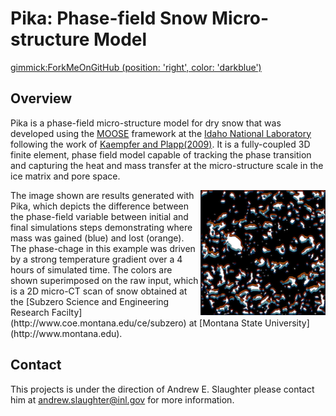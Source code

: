 # Pika: Phase-field Snow Micro-structure Model

[gimmick:ForkMeOnGitHub (position: 'right', color: 'darkblue')
](http://www.github.com/idaholab/pika)

## Overview

Pika is a phase-field micro-structure model for dry snow that was developed using the [MOOSE](https://www.mooseframework.org) framework at the [Idaho National Laboratory](https://www.inl.gov) following the work of [Kaempfer and Plapp(2009)](http://journals.aps.org/pre/abstract/10.1103/PhysRevE.79.031502). It is a fully-coupled 3D finite element, phase field model capable of tracking the phase transition and capturing the heat and mass transfer at the micro-structure scale in the ice matrix and pore space.

<img src="images/snow_2d_gain_loss.png" alt="Pika 2D Simulation" align="right" style="width: 200px;"/>
The image shown are results generated with Pika, which depicts the difference between the phase-field variable between initial and final simulations steps demonstrating where mass was gained (blue) and lost (orange). The phase-chage in this example was driven by a strong temperature gradient over a 4 hours of simulated time. The colors are shown superimposed on the raw input, which is a 2D micro-CT scan of snow obtained at the [Subzero Science and Engineering Research Facilty](http://www.coe.montana.edu/ce/subzero) at [Montana State University](http://www.montana.edu).

## Contact
This projects is under the direction of Andrew E. Slaughter please contact him at andrew.slaughter@inl.gov for more information.
